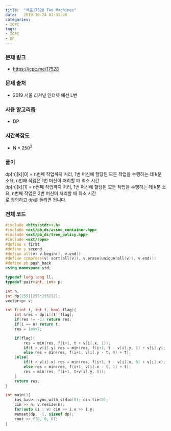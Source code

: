 ```yaml
---
title:  "백준17528 Two Machines"
date:   2019-10-24 01:31:00
categories:
- ICPC
tags:
- ICPC
- DP
---
```


### 문제 링크
* https://icpc.me/17528

### 문제 출처
* 2019 서울 리저널 인터넷 예선 L번

### 사용 알고리즘
* DP

### 시간복잡도
* N * 250<sup>2</sup>

### 풀이
dp[n][k][0] = n번째 작업까지 처리, 1번 머신에 할당된 모든 작업을 수행하는 데 k분 소요, n번째 작업은 1번 머신이 처리할 때 최소 시간<br>
dp[n][k][1] = n번째 작업까지 처리, 1번 머신에 할당된 모든 작업을 수행하는 데 k분 소요, n번째 작업은 2번 머신이 처리할 때 최소 시간<br>
로 정의하고 dp를 돌리면 됩니다.

### 전체 코드
```cpp
#include <bits/stdc++.h>
#include <ext/pb_ds/assoc_container.hpp>
#include <ext/pb_ds/tree_policy.hpp>
#include <ext/rope>
#define x first
#define y second
#define all(v) v.begin(), v.end()
#define compress(v) sort(all(v)), v.erase(unique(all(v)), v.end())
#define pb push_back
using namespace std;

typedef long long ll;
typedef pair<int, int> p;

int n;
int dp[255][255*255][2];
vector<p> v;

int f(int i, int t, bool flag){
    int &res = dp[i][t][flag];
    if(res != -1) return res;
    if(i == n) return t;
    res = 1e9+7;

    if(flag){
        res = min(res, f(i+1, t + v[i].x, 1));
        if(t > v[i].y) res = min(res, f(i+1, t - v[i].y, 1) + v[i].y);
        else res = min(res, f(i+1, v[i].y - t, 0) + t);
    }else{
        if(t > v[i].x) res = min(res, f(i+1, t - v[i].x, 0) + v[i].x);
        else res = min(res, f(i+1, v[i].x - t, 1) + t);
        res = min(res, f(i+1, t+v[i].y, 0));
    }
    return res;
}

int main(){
    ios_base::sync_with_stdio(0); cin.tie(0);
    cin >> n; v.resize(n);
    for(auto &i : v) cin >> i.x >> i.y;
    memset(dp, -1, sizeof dp);
    cout << f(0, 0, 0);
}
```
